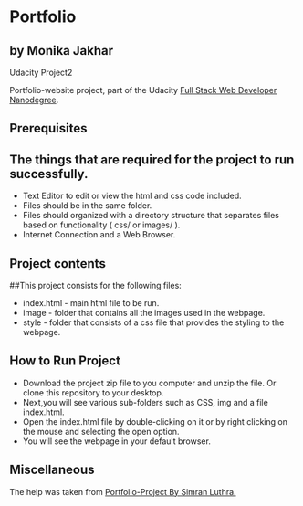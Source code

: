 # Portfolio
## by Monika Jakhar
 Udacity Project2

Portfolio-website project, part of the Udacity [Full Stack Web Developer
Nanodegree](https://www.udacity.com/course/full-stack-web-developer-nanodegree--nd004).

## Prerequisites
## The things that are required for the project to run successfully.
- Text Editor to edit or view the html and css code included.
- Files should be in the same folder.
- Files should organized with a directory structure that separates files based on functionality ( css/ or images/ ).
- Internet Connection and a Web Browser.

## Project contents

##This project consists for the following files:

* index.html - main html file to be run.
* image - folder that contains all the images used in the webpage.
* style - folder that consists of a css file that provides the styling to the webpage.

## How to Run Project

- Download the project zip file to you computer and unzip the file. Or clone this repository to your desktop.
- Next,you will see various sub-folders such as CSS, img and a file index.html.
- Open the index.html file by double-clicking on it or by right clicking on the mouse and selecting the open option.
- You will see the webpage in your default browser.

## Miscellaneous

The help was taken from [Portfolio-Project By Simran Luthra.](https://github.com/simranluthra/portfolio)
